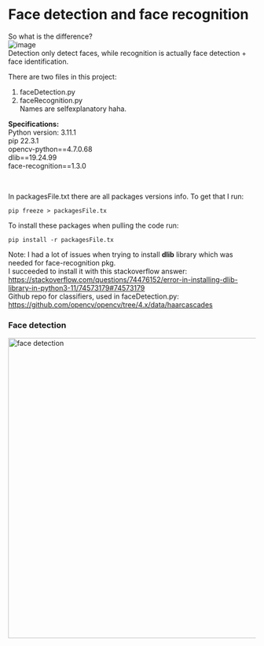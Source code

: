# Face detection and face recognition

So what is the difference?  
![image](https://user-images.githubusercontent.com/37112852/212126082-1725ac96-d609-40d6-ba78-1384afa2ed7a.png)  
Detection only detect faces, while recognition is actually face detection + face identification.    

There are two files in this project:
1. faceDetection.py
2. faceRecognition.py  
Names are selfexplanatory haha.  <br>

**Specifications:**  
Python version:  3.11.1   
pip 22.3.1    
opencv-python==4.7.0.68  
dlib==19.24.99  
face-recognition==1.3.0  

<br> 
  
In packagesFile.txt there are all packages versions info. To get that I run:  
```  
pip freeze > packagesFile.tx
```  
To install these packages when pulling the code run:  
```  
pip install -r packagesFile.tx
```  
Note: I had a lot of issues when trying to install **dlib** library which was needed for face-recognition pkg.  
I succeeded to install it with this stackoverflow answer: https://stackoverflow.com/questions/74476152/error-in-installing-dlib-library-in-python3-11/74573179#74573179   
Github repo for classifiers, used in faceDetection.py:  https://github.com/opencv/opencv/tree/4.x/data/haarcascades
<br>
### Face detection   
<img width="610" alt="face detection" src="https://user-images.githubusercontent.com/37112852/212325912-4077b809-248a-4cbb-8892-864130c07f01.PNG">




